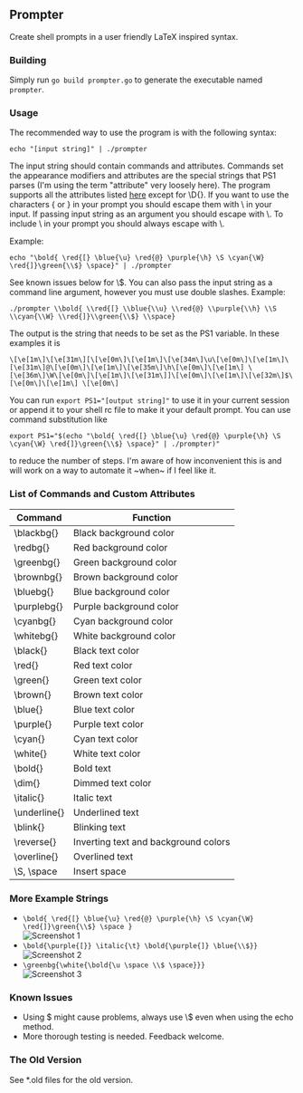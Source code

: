 ## Prompter
Create shell prompts in a user friendly LaTeX inspired syntax.

### Building
Simply run `go build prompter.go` to generate the executable named `prompter`.

### Usage
The recommended way to use the program is with the following syntax:

    echo "[input string]" | ./prompter

The input string should contain commands and attributes. Commands set the appearance modifiers and attributes are the special strings that PS1 parses (I'm using the term "attribute" very loosely here). The program supports all the attributes listed [here](https://www.cyberciti.biz/tips/howto-linux-unix-bash-shell-setup-prompt.html) except for \D{}. If you want to use the characters { or } in your prompt you should escape them with \ in your input. If passing input string as an argument you should escape with \\. To include \ in your prompt you should always escape with \\.

Example:

    echo "\bold{ \red{[} \blue{\u} \red{@} \purple{\h} \S \cyan{\W} \red{]}\green{\\$} \space}" | ./prompter

See known issues below for \\$. You can also pass the input string as a command line argument, however you must use double slashes. Example:

    ./prompter \\bold{ \\red{[} \\blue{\\u} \\red{@} \\purple{\\h} \\S \\cyan{\\W} \\red{]}\\green{\\$} \\space}

The output is the string that needs to be set as the PS1 variable. In these examples it is

    \[\e[1m\]\[\e[31m\][\[\e[0m\]\[\e[1m\]\[\e[34m\]\u\[\e[0m\]\[\e[1m\]\[\e[31m\]@\[\e[0m\]\[\e[1m\]\[\e[35m\]\h\[\e[0m\]\[\e[1m\] \[\e[36m\]\W\[\e[0m\]\[\e[1m\]\[\e[31m\]]\[\e[0m\]\[\e[1m\]\[\e[32m\]$\[\e[0m\]\[\e[1m\] \[\e[0m\] 

You can run `export PS1="[output string]"` to use it in your current session or append it to your shell rc file to make it your default prompt. You can use command substitution like

    export PS1="$(echo "\bold{ \red{[} \blue{\u} \red{@} \purple{\h} \S \cyan{\W} \red{]}\green{\\$} \space}" | ./prompter)"

to reduce the number of steps. I'm aware of how inconvenient this is and will work on a way to automate it ~when~ if I feel like it.

### List of Commands and Custom Attributes
| Command       | Function                             |
| ------------- | -------------------------------------|
| \blackbg{}    | Black background color               |
| \redbg{}      | Red background color                 |
| \greenbg{}    | Green background color               |
| \brownbg{}    | Brown background color               |
| \bluebg{}     | Blue background color                |
| \purplebg{}   | Purple background color              |
| \cyanbg{}     | Cyan background color                |
| \whitebg{}    | White background color               |
| \black{}      | Black text color                     |
| \red{}        | Red text color                       |
| \green{}      | Green text color                     |
| \brown{}      | Brown text color                     |
| \blue{}       | Blue text color                      |
| \purple{}     | Purple text color                    |
| \cyan{}       | Cyan text color                      |
| \white{}      | White text color                     |
| \bold{}       | Bold text                            |
| \dim{}        | Dimmed text color                    |
| \italic{}     | Italic text                          |
| \underline{}  | Underlined text                      |
| \blink{}      | Blinking text                        |
| \reverse{}    | Inverting text and background colors |
| \overline{}   | Overlined text                       |
| \S, \space    | Insert space                               |

### More Example Strings
* `\bold{ \red{[} \blue{\u} \red{@} \purple{\h} \S \cyan{\W} \red{]}\green{\\$} \space }`  
![Screenshot 1](https://yusacetin.github.io/project-screenshots/prompter/1.png)  
* `\bold{\purple{[}} \italic{\t} \bold{\purple{]} \blue{\\$}}`  
![Screenshot 2](https://yusacetin.github.io/project-screenshots/prompter/2.png)  
* `\greenbg{\white{\bold{\u \space \\$ \space}}}`  
![Screenshot 3](https://yusacetin.github.io/project-screenshots/prompter/3.png)

### Known Issues
* Using \$ might cause problems, always use \\$ even when using the echo method.
* More thorough testing is needed. Feedback welcome.

### The Old Version
See *.old files for the old version.
